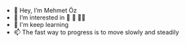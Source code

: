 - 👋 Hey, I’m Mehmet Öz
- 👀 I’m interested in 🏀 🎸 🏊‍♂️
- 🌱 I'm keep learning  
- 📫 The fast way to progress is to move slowly and steadily
<!---
Mehmetoz17/Mehmetoz17 is a ✨ special ✨ repository because its `README.md` (this file) appears on your GitHub profile.
You can click the Preview link to take a look at your changes.
--->
